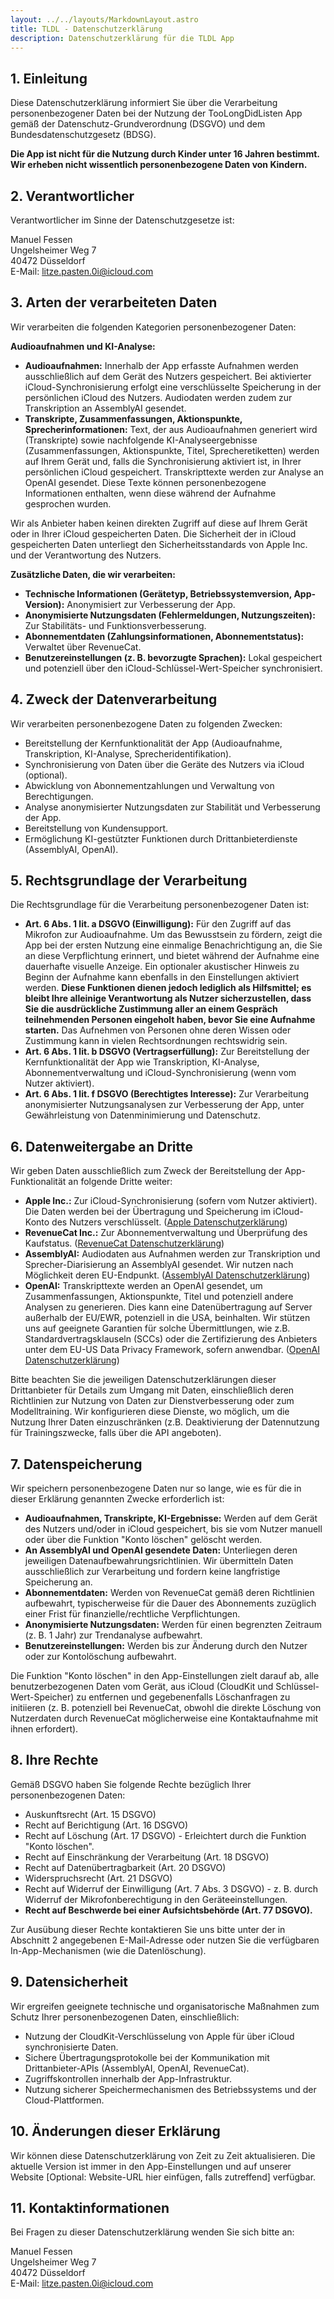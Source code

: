 ```yaml
---
layout: ../../layouts/MarkdownLayout.astro
title: TLDL - Datenschutzerklärung
description: Datenschutzerklärung für die TLDL App
---
```


## 1. Einleitung
Diese Datenschutzerklärung informiert Sie über die Verarbeitung personenbezogener Daten bei der Nutzung der TooLongDidListen App gemäß der Datenschutz-Grundverordnung (DSGVO) und dem Bundesdatenschutzgesetz (BDSG).

**Die App ist nicht für die Nutzung durch Kinder unter 16 Jahren bestimmt. Wir erheben nicht wissentlich personenbezogene Daten von Kindern.**

## 2. Verantwortlicher
Verantwortlicher im Sinne der Datenschutzgesetze ist:

Manuel Fessen  
Ungelsheimer Weg 7  
40472 Düsseldorf  
E-Mail: litze.pasten.0i@icloud.com  

## 3. Arten der verarbeiteten Daten
Wir verarbeiten die folgenden Kategorien personenbezogener Daten:

**Audioaufnahmen und KI-Analyse:**
- **Audioaufnahmen:** Innerhalb der App erfasste Aufnahmen werden ausschließlich auf dem Gerät des Nutzers gespeichert. Bei aktivierter iCloud-Synchronisierung erfolgt eine verschlüsselte Speicherung in der persönlichen iCloud des Nutzers. Audiodaten werden zudem zur Transkription an AssemblyAI gesendet.
- **Transkripte, Zusammenfassungen, Aktionspunkte, Sprecherinformationen:** Text, der aus Audioaufnahmen generiert wird (Transkripte) sowie nachfolgende KI-Analyseergebnisse (Zusammenfassungen, Aktionspunkte, Titel, Sprecheretiketten) werden auf Ihrem Gerät und, falls die Synchronisierung aktiviert ist, in Ihrer persönlichen iCloud gespeichert. Transkripttexte werden zur Analyse an OpenAI gesendet. Diese Texte können personenbezogene Informationen enthalten, wenn diese während der Aufnahme gesprochen wurden.

Wir als Anbieter haben keinen direkten Zugriff auf diese auf Ihrem Gerät oder in Ihrer iCloud gespeicherten Daten. Die Sicherheit der in iCloud gespeicherten Daten unterliegt den Sicherheitsstandards von Apple Inc. und der Verantwortung des Nutzers.

**Zusätzliche Daten, die wir verarbeiten:**
- **Technische Informationen (Gerätetyp, Betriebssystemversion, App-Version):** Anonymisiert zur Verbesserung der App.
- **Anonymisierte Nutzungsdaten (Fehlermeldungen, Nutzungszeiten):** Zur Stabilitäts- und Funktionsverbesserung.
- **Abonnementdaten (Zahlungsinformationen, Abonnementstatus):** Verwaltet über RevenueCat.
- **Benutzereinstellungen (z. B. bevorzugte Sprachen):** Lokal gespeichert und potenziell über den iCloud-Schlüssel-Wert-Speicher synchronisiert.

## 4. Zweck der Datenverarbeitung
Wir verarbeiten personenbezogene Daten zu folgenden Zwecken:

- Bereitstellung der Kernfunktionalität der App (Audioaufnahme, Transkription, KI-Analyse, Sprecheridentifikation).
- Synchronisierung von Daten über die Geräte des Nutzers via iCloud (optional).
- Abwicklung von Abonnementzahlungen und Verwaltung von Berechtigungen.
- Analyse anonymisierter Nutzungsdaten zur Stabilität und Verbesserung der App.
- Bereitstellung von Kundensupport.
- Ermöglichung KI-gestützter Funktionen durch Drittanbieterdienste (AssemblyAI, OpenAI).

## 5. Rechtsgrundlage der Verarbeitung
Die Rechtsgrundlage für die Verarbeitung personenbezogener Daten ist:

- **Art. 6 Abs. 1 lit. a DSGVO (Einwilligung):** Für den Zugriff auf das Mikrofon zur Audioaufnahme. Um das Bewusstsein zu fördern, zeigt die App bei der ersten Nutzung eine einmalige Benachrichtigung an, die Sie an diese Verpflichtung erinnert, und bietet während der Aufnahme eine dauerhafte visuelle Anzeige. Ein optionaler akustischer Hinweis zu Beginn der Aufnahme kann ebenfalls in den Einstellungen aktiviert werden. **Diese Funktionen dienen jedoch lediglich als Hilfsmittel; es bleibt Ihre alleinige Verantwortung als Nutzer sicherzustellen, dass Sie die ausdrückliche Zustimmung aller an einem Gespräch teilnehmenden Personen eingeholt haben, bevor Sie eine Aufnahme starten.** Das Aufnehmen von Personen ohne deren Wissen oder Zustimmung kann in vielen Rechtsordnungen rechtswidrig sein.
- **Art. 6 Abs. 1 lit. b DSGVO (Vertragserfüllung):** Zur Bereitstellung der Kernfunktionalität der App wie Transkription, KI-Analyse, Abonnementverwaltung und iCloud-Synchronisierung (wenn vom Nutzer aktiviert).
- **Art. 6 Abs. 1 lit. f DSGVO (Berechtigtes Interesse):** Zur Verarbeitung anonymisierter Nutzungsanalysen zur Verbesserung der App, unter Gewährleistung von Datenminimierung und Datenschutz.

## 6. Datenweitergabe an Dritte
Wir geben Daten ausschließlich zum Zweck der Bereitstellung der App-Funktionalität an folgende Dritte weiter:

- **Apple Inc.:** Zur iCloud-Synchronisierung (sofern vom Nutzer aktiviert). Die Daten werden bei der Übertragung und Speicherung im iCloud-Konto des Nutzers verschlüsselt. ([Apple Datenschutzerklärung](https://www.apple.com/legal/privacy/de-ww/))
- **RevenueCat Inc.:** Zur Abonnementverwaltung und Überprüfung des Kaufstatus. ([RevenueCat Datenschutzerklärung](https://www.revenuecat.com/privacy))
- **AssemblyAI:** Audiodaten aus Aufnahmen werden zur Transkription und Sprecher-Diarisierung an AssemblyAI gesendet. Wir nutzen nach Möglichkeit deren EU-Endpunkt. ([AssemblyAI Datenschutzerklärung](https://www.assemblyai.com/legal/privacy-policy))
- **OpenAI:** Transkripttexte werden an OpenAI gesendet, um Zusammenfassungen, Aktionspunkte, Titel und potenziell andere Analysen zu generieren. Dies kann eine Datenübertragung auf Server außerhalb der EU/EWR, potenziell in die USA, beinhalten. Wir stützen uns auf geeignete Garantien für solche Übermittlungen, wie z.B. Standardvertragsklauseln (SCCs) oder die Zertifizierung des Anbieters unter dem EU-US Data Privacy Framework, sofern anwendbar. ([OpenAI Datenschutzerklärung](https://openai.com/policies/privacy-policy))

Bitte beachten Sie die jeweiligen Datenschutzerklärungen dieser Drittanbieter für Details zum Umgang mit Daten, einschließlich deren Richtlinien zur Nutzung von Daten zur Dienstverbesserung oder zum Modelltraining. Wir konfigurieren diese Dienste, wo möglich, um die Nutzung Ihrer Daten einzuschränken (z.B. Deaktivierung der Datennutzung für Trainingszwecke, falls über die API angeboten).

## 7. Datenspeicherung
Wir speichern personenbezogene Daten nur so lange, wie es für die in dieser Erklärung genannten Zwecke erforderlich ist:

- **Audioaufnahmen, Transkripte, KI-Ergebnisse:** Werden auf dem Gerät des Nutzers und/oder in iCloud gespeichert, bis sie vom Nutzer manuell oder über die Funktion "Konto löschen" gelöscht werden.
- **An AssemblyAI und OpenAI gesendete Daten:** Unterliegen deren jeweiligen Datenaufbewahrungsrichtlinien. Wir übermitteln Daten ausschließlich zur Verarbeitung und fordern keine langfristige Speicherung an.
- **Abonnementdaten:** Werden von RevenueCat gemäß deren Richtlinien aufbewahrt, typischerweise für die Dauer des Abonnements zuzüglich einer Frist für finanzielle/rechtliche Verpflichtungen.
- **Anonymisierte Nutzungsdaten:** Werden für einen begrenzten Zeitraum (z. B. 1 Jahr) zur Trendanalyse aufbewahrt.
- **Benutzereinstellungen:** Werden bis zur Änderung durch den Nutzer oder zur Kontolöschung aufbewahrt.

Die Funktion "Konto löschen" in den App-Einstellungen zielt darauf ab, alle benutzerbezogenen Daten vom Gerät, aus iCloud (CloudKit und Schlüssel-Wert-Speicher) zu entfernen und gegebenenfalls Löschanfragen zu initiieren (z. B. potenziell bei RevenueCat, obwohl die direkte Löschung von Nutzerdaten durch RevenueCat möglicherweise eine Kontaktaufnahme mit ihnen erfordert).

## 8. Ihre Rechte
Gemäß DSGVO haben Sie folgende Rechte bezüglich Ihrer personenbezogenen Daten:

- Auskunftsrecht (Art. 15 DSGVO)
- Recht auf Berichtigung (Art. 16 DSGVO)
- Recht auf Löschung (Art. 17 DSGVO) - Erleichtert durch die Funktion "Konto löschen".
- Recht auf Einschränkung der Verarbeitung (Art. 18 DSGVO)
- Recht auf Datenübertragbarkeit (Art. 20 DSGVO)
- Widerspruchsrecht (Art. 21 DSGVO)
- Recht auf Widerruf der Einwilligung (Art. 7 Abs. 3 DSGVO) - z. B. durch Widerruf der Mikrofonberechtigung in den Geräteeinstellungen.
- **Recht auf Beschwerde bei einer Aufsichtsbehörde (Art. 77 DSGVO).**

Zur Ausübung dieser Rechte kontaktieren Sie uns bitte unter der in Abschnitt 2 angegebenen E-Mail-Adresse oder nutzen Sie die verfügbaren In-App-Mechanismen (wie die Datenlöschung).

## 9. Datensicherheit
Wir ergreifen geeignete technische und organisatorische Maßnahmen zum Schutz Ihrer personenbezogenen Daten, einschließlich:

- Nutzung der CloudKit-Verschlüsselung von Apple für über iCloud synchronisierte Daten.
- Sichere Übertragungsprotokolle bei der Kommunikation mit Drittanbieter-APIs (AssemblyAI, OpenAI, RevenueCat).
- Zugriffskontrollen innerhalb der App-Infrastruktur.
- Nutzung sicherer Speichermechanismen des Betriebssystems und der Cloud-Plattformen.

## 10. Änderungen dieser Erklärung
Wir können diese Datenschutzerklärung von Zeit zu Zeit aktualisieren. Die aktuelle Version ist immer in den App-Einstellungen und auf unserer Website [Optional: Website-URL hier einfügen, falls zutreffend] verfügbar.

## 11. Kontaktinformationen
Bei Fragen zu dieser Datenschutzerklärung wenden Sie sich bitte an:

Manuel Fessen  
Ungelsheimer Weg 7  
40472 Düsseldorf  
E-Mail: litze.pasten.0i@icloud.com